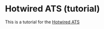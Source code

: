 # Hotwired ATS (tutorial)

This is a tutorial for the [Hotwired ATS](https://book.hotwiringrails.com/)
